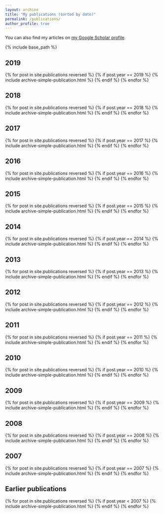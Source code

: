 ```yaml
---
layout: archive
title: "My publications (sorted by date)"
permalink: /publications/
author_profile: true
---
```


You can also find my articles on <a href="{{author.googlescholar}}">my Google Scholar profile</a>.

{% include base_path %}


<h2>2019</h2>
{% for post in site.publications reversed %}
  {% if post.year == 2019 %}
      {% include archive-simple-publication.html %}
  {% endif %}
{% endfor %}


<h2>2018</h2>
{% for post in site.publications reversed %}
  {% if post.year == 2018 %}
      {% include archive-simple-publication.html %}
  {% endif %}
{% endfor %}

<h2>2017</h2>
{% for post in site.publications reversed %}
  {% if post.year == 2017 %}
      {% include archive-simple-publication.html %}
  {% endif %}
{% endfor %}

<h2>2016</h2>
{% for post in site.publications reversed %}
  {% if post.year == 2016 %}
      {% include archive-simple-publication.html %}
  {% endif %}
{% endfor %}

<h2>2015</h2>
{% for post in site.publications reversed %}
  {% if post.year == 2015 %}
      {% include archive-simple-publication.html %}
  {% endif %}
{% endfor %}

<h2>2014</h2>
{% for post in site.publications reversed %}
  {% if post.year == 2014 %}
      {% include archive-simple-publication.html %}
  {% endif %}
{% endfor %}

<h2>2013</h2>
{% for post in site.publications reversed %}
  {% if post.year == 2013 %}
      {% include archive-simple-publication.html %}
  {% endif %}
{% endfor %}

<h2>2012</h2>
{% for post in site.publications reversed %}
  {% if post.year == 2012 %}
      {% include archive-simple-publication.html %}
  {% endif %}
{% endfor %}

<h2>2011</h2>
{% for post in site.publications reversed %}
  {% if post.year == 2011 %}
      {% include archive-simple-publication.html %}
  {% endif %}
{% endfor %}

<h2>2010</h2>
{% for post in site.publications reversed %}
  {% if post.year == 2010 %}
      {% include archive-simple-publication.html %}
  {% endif %}
{% endfor %}

<h2>2009</h2>
{% for post in site.publications reversed %}
  {% if post.year == 2009 %}
      {% include archive-simple-publication.html %}
  {% endif %}
{% endfor %}

<h2>2008</h2>
{% for post in site.publications reversed %}
  {% if post.year == 2008 %}
      {% include archive-simple-publication.html %}
  {% endif %}
{% endfor %}

<h2>2007</h2>
{% for post in site.publications reversed %}
  {% if post.year == 2007 %}
      {% include archive-simple-publication.html %}
  {% endif %}
{% endfor %}

<h2>Earlier publications</h2>
{% for post in site.publications reversed %}
  {% if post.year < 2007 %}
      {% include archive-simple-publication.html %}
  {% endif %}
{% endfor %}

